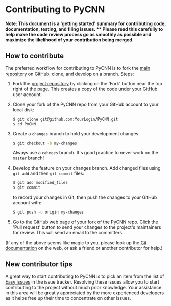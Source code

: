 
Contributing to PyCNN
============================

**Note: This document is a 'getting started' summary for contributing code,
documentation, testing, and filing issues. ** Please read this carefully to help make
the code review process go as smoothly as possible and maximize the
likelihood of your contribution being merged.**

How to contribute
-----------------

The preferred workflow for contributing to PyCNN is to fork the 
[main repository](https://github.com/ankitaggarwal011/PyCNN.git) on
GitHub, clone, and develop on a branch. Steps:

1. Fork the [project repository](https://github.com/ankitaggarwal011/PyCNN.git)
   by clicking on the 'Fork' button near the top right of the page. This creates
   a copy of the code under your GitHub user account.

2. Clone your fork of the PyCNN repo from your GitHub account to your local disk:

   ```bash
   $ git clone git@github.com:YourLogin/PyCNN.git
   $ cd PyCNN
   ```
   
3. Create a ``changes`` branch to hold your development changes:

   ```bash
   $ git checkout -b my-changes
   ```
   
   Always use a ``cahnges`` branch. It's good practice to never work on the ``master`` branch!

4. Develop the feature on your changes branch. Add changed files using ``git add`` and then ``git commit`` files:

   ```bash
   $ git add modified_files
   $ git commit
   ```

   to record your changes in Git, then push the changes to your GitHub account with:

   ```bash
   $ git push -u origin my-changes
   ```

5. Go to the GitHub web page of your fork of the PyCNN repo.
Click the 'Pull request' button to send your changes to the project's maintainers for
review. This will send an email to the committers.

(If any of the above seems like magic to you, please look up the 
[Git documentation](https://git-scm.com/documentation) on the web, or ask a friend or another contributor for help.)


New contributor tips
--------------------

A great way to start contributing to PyCNN is to pick an item
from the list of [Easy issues](https://github.com/ankitaggarwal011/PyCNN.git/issues)
in the issue tracker. Resolving these issues allow you to start
contributing to the project without much prior knowledge. Your
assistance in this area will be greatly appreciated by the more
experienced developers as it helps free up their time to concentrate on
other issues.

